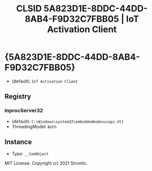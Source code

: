 ﻿---
title: "CLSID 5A823D1E-8DDC-44DD-8AB4-F9D32C7FBB05 | IoT Activation Client"
excerpt: What is COM-Object CLSID 5A823D1E-8DDC-44DD-8AB4-F9D32C7FBB05?
---

# {5A823D1E-8DDC-44DD-8AB4-F9D32C7FBB05}

* (default): `IoT Activation Client`

## Registry


### InprocServer32

* (default): `C:\Windows\system32\embeddedmodesvcapi.dll`
* ThreadingModel: `Both`

## Instance

* Type: `__ComObject`

MIT License. Copyright (c) 2021 Strontic.


